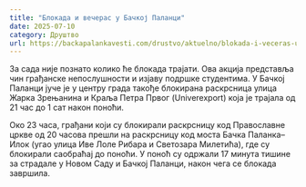 ```yaml
---
title: "Блокада и вечерас у Бачкој Паланци"
date: 2025-07-10
category: Друштво
url: https://backapalankavesti.com/drustvo/aktuelno/blokada-i-veceras-u-backoj-palanci/
---
```


За сада није познато колико ће блокада трајати. Ова акција представља чин грађанске непослушности и изјаву подршке студентима. У Бачкој Паланци јуче је у центру града такође блокирана раскрсница улица Жарка Зрењанина и Краља Петра Првог (Univerexport) која је трајала од 21 час до 1 сат након поноћи.

Око 23 часа, грађани који су блокирали раскрсницу код Православне цркве од 20 часова прешли на раскрсницу код моста Бачка Паланка–Илок (угао улица Иве Лоле Рибара и Светозара Милетића), где су блокирали саобраћај до поноћи. У поноћ су одржали 17 минута тишине за страдале у Новом Саду и Бачкој Паланци, након чега се блокада завршила.
